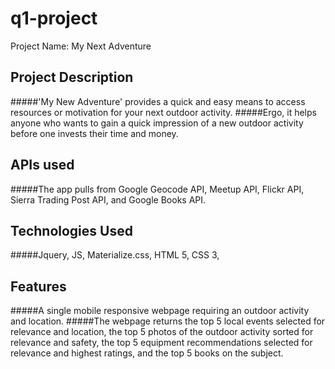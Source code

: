 # q1-project

Project Name: My Next Adventure

## Project Description
#####'My New Adventure' provides a quick and easy means to access resources or motivation for your next outdoor activity. 
#####Ergo, it helps anyone who wants to gain a quick impression of a new outdoor activity before one invests their time and money.

## APIs used
#####The app pulls from Google Geocode API, Meetup API, Flickr API, Sierra Trading Post API, and Google Books API.

## Technologies Used
#####Jquery, JS, Materialize.css, HTML 5, CSS 3, 

## Features
#####A single mobile responsive webpage requiring an outdoor activity and location. 
#####The webpage returns the top 5 local events selected for relevance and location, the top 5 photos of the outdoor activity sorted for relevance and safety, the top 5 equipment recommendations selected for relevance and highest ratings, and the top 5 books on the subject. 
